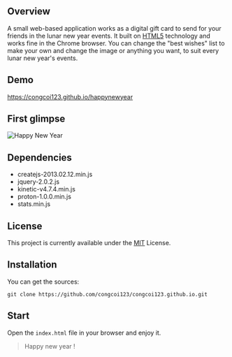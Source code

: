 ## Overview
A small web-based application works as a digital gift card to send for your friends in the lunar new year events. It built on [HTML5](https://en.wikipedia.org/wiki/HTML5) technology and works fine in the Chrome browser.
You can change the "best wishes" list to make your own and change the image or anything you want, to suit every lunar new year's events.

## Demo
https://congcoi123.github.io/happynewyear

## First glimpse
![Happy New Year](https://github.com/congcoi123/congcoi123.github.io/blob/master/screenshots/happy-new-year.gif)

## Dependencies
- createjs-2013.02.12.min.js
- jquery-2.0.2.js
- kinetic-v4.7.4.min.js
- proton-1.0.0.min.js
- stats.min.js

## License
This project is currently available under the [MIT](https://github.com/congcoi123/congcoi123.github.io/blob/master/LICENSE) License.

## Installation
You can get the sources:
```
git clone https://github.com/congcoi123/congcoi123.github.io.git
```

## Start
Open the `index.html` file in your browser and enjoy it.

> Happy new year !
